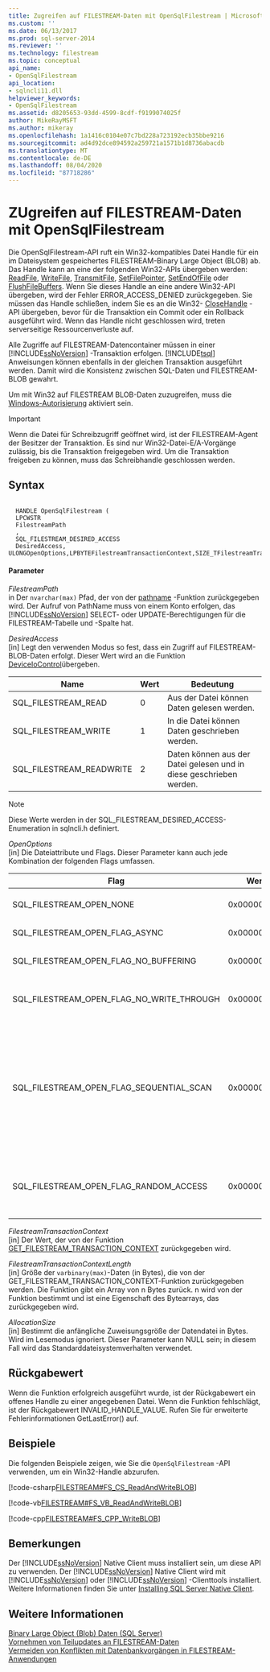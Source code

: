 ```yaml
---
title: Zugreifen auf FILESTREAM-Daten mit OpenSqlFilestream | Microsoft-Dokumentation
ms.custom: ''
ms.date: 06/13/2017
ms.prod: sql-server-2014
ms.reviewer: ''
ms.technology: filestream
ms.topic: conceptual
api_name:
- OpenSqlFilestream
api_location:
- sqlncli11.dll
helpviewer_keywords:
- OpenSqlFilestream
ms.assetid: d8205653-93dd-4599-8cdf-f9199074025f
author: MikeRayMSFT
ms.author: mikeray
ms.openlocfilehash: 1a1416c0104e07c7bd228a723192ecb35bbe9216
ms.sourcegitcommit: ad4d92dce894592a259721a1571b1d8736abacdb
ms.translationtype: MT
ms.contentlocale: de-DE
ms.lasthandoff: 08/04/2020
ms.locfileid: "87718286"
---
```

# <a name="access-filestream-data-with-opensqlfilestream"></a>ZUgreifen auf FILESTREAM-Daten mit OpenSqlFilestream
  Die OpenSqlFilestream-API ruft ein Win32-kompatibles Datei Handle für ein im Dateisystem gespeichertes FILESTREAM-Binary Large Object (BLOB) ab. Das Handle kann an eine der folgenden Win32-APIs übergeben werden: [ReadFile](https://go.microsoft.com/fwlink/?LinkId=86422), [WriteFile](https://go.microsoft.com/fwlink/?LinkId=86423), [TransmitFile](https://go.microsoft.com/fwlink/?LinkId=86424), [SetFilePointer](https://go.microsoft.com/fwlink/?LinkId=86425), [SetEndOfFile](https://go.microsoft.com/fwlink/?LinkId=86426) oder [FlushFileBuffers](https://go.microsoft.com/fwlink/?LinkId=86427). Wenn Sie dieses Handle an eine andere Win32-API übergeben, wird der Fehler ERROR_ACCESS_DENIED zurückgegeben. Sie müssen das Handle schließen, indem Sie es an die Win32- [CloseHandle](https://go.microsoft.com/fwlink/?LinkId=86428) -API übergeben, bevor für die Transaktion ein Commit oder ein Rollback ausgeführt wird. Wenn das Handle nicht geschlossen wird, treten serverseitige Ressourcenverluste auf.  
  
 Alle Zugriffe auf FILESTREAM-Datencontainer müssen in einer [!INCLUDE[ssNoVersion](../../includes/ssnoversion-md.md)] -Transaktion erfolgen. [!INCLUDE[tsql](../../includes/tsql-md.md)] Anweisungen können ebenfalls in der gleichen Transaktion ausgeführt werden. Damit wird die Konsistenz zwischen SQL-Daten und FILESTREAM-BLOB gewahrt.  
  
 Um mit Win32 auf FILESTREAM BLOB-Daten zuzugreifen, muss die [Windows-Autorisierung](../security/choose-an-authentication-mode.md) aktiviert sein.  
  
> [!IMPORTANT]  
>  Wenn die Datei für Schreibzugriff geöffnet wird, ist der FILESTREAM-Agent der Besitzer der Transaktion. Es sind nur Win32-Datei-E/A-Vorgänge zulässig, bis die Transaktion freigegeben wird. Um die Transaktion freigeben zu können, muss das Schreibhandle geschlossen werden.  
  
## <a name="syntax"></a>Syntax  
  
```  
  
  HANDLE OpenSqlFilestream (  
  LPCWSTR  
  FilestreamPath  
  ,  
  SQL_FILESTREAM_DESIRED_ACCESS  
  DesiredAccess,  
ULONGOpenOptions,LPBYTEFilestreamTransactionContext,SIZE_TFilestreamTransactionContextLength,PLARGE_INTEGERAllocationSize);  
```  
  
#### <a name="parameters"></a>Parameter  
 *FilestreamPath*  
 in Der `nvarchar(max)` Pfad, der von der [pathname](/sql/relational-databases/system-functions/pathname-transact-sql) -Funktion zurückgegeben wird. Der Aufruf von PathName muss von einem Konto erfolgen, das [!INCLUDE[ssNoVersion](../../includes/ssnoversion-md.md)] SELECT- oder UPDATE-Berechtigungen für die FILESTREAM-Tabelle und -Spalte hat.  
  
 *DesiredAccess*  
 [in] Legt den verwenden Modus so fest, dass ein Zugriff auf FILESTREAM-BLOB-Daten erfolgt. Dieser Wert wird an die Funktion [DeviceIoControl](https://go.microsoft.com/fwlink/?LinkId=105527)übergeben.  
  
|Name|Wert|Bedeutung|  
|----------|-----------|-------------|  
|SQL_FILESTREAM_READ|0|Aus der Datei können Daten gelesen werden.|  
|SQL_FILESTREAM_WRITE|1|In die Datei können Daten geschrieben werden.|  
|SQL_FILESTREAM_READWRITE|2|Daten können aus der Datei gelesen und in diese geschrieben werden.|  
  
> [!NOTE]  
>  Diese Werte werden in der SQL_FILESTREAM_DESIRED_ACCESS-Enumeration in sqlncli.h definiert.  
  
 *OpenOptions*  
 [in] Die Dateiattribute und Flags. Dieser Parameter kann auch jede Kombination der folgenden Flags umfassen.  
  
|Flag|Wert|Bedeutung|  
|----------|-----------|-------------|  
|SQL_FILESTREAM_OPEN_NONE|0x00000000:|Die Datei wird geöffnet oder ohne besondere Optionen erstellt.|  
|SQL_FILESTREAM_OPEN_FLAG_ASYNC|0x00000001L|Die Datei wird geöffnet oder für asynchrone E/A erstellt.|  
|SQL_FILESTREAM_OPEN_FLAG_NO_BUFFERING|0x00000002L|Das System öffnet die Datei ohne Systemzwischenspeicherung.|  
|SQL_FILESTREAM_OPEN_FLAG_NO_WRITE_THROUGH|0x00000004L|Das System schreibt nicht durch einen Zwischencache. Die Schreibvorgänge erfolgen direkt auf den Datenträger.|  
|SQL_FILESTREAM_OPEN_FLAG_SEQUENTIAL_SCAN|0x00000008L|Auf eine Datei wird sequenziell (vom Anfang zum Ende) zugegriffen. Das System kann dies als Hinweis zur Optimierung der Zwischenspeicherung von Dateien verwenden. Wenn eine Anwendung den Dateizeiger für zufälligen Zugriff verschiebt, wird die Zwischenspeicherung möglicherweise nicht optimal durchgeführt.|  
|SQL_FILESTREAM_OPEN_FLAG_RANDOM_ACCESS|0x00000010L|Auf eine Datei wird nach dem Zufallsprinzip zugegriffen. Das System kann dies als Hinweis zur Optimierung der Zwischenspeicherung von Dateien verwenden.|  
  
 *FilestreamTransactionContext*  
 [in] Der Wert, der von der Funktion [GET_FILESTREAM_TRANSACTION_CONTEXT](/sql/t-sql/functions/get-filestream-transaction-context-transact-sql) zurückgegeben wird.  
  
 *FilestreamTransactionContextLength*  
 [in] Größe der `varbinary(max)`-Daten (in Bytes), die von der GET_FILESTREAM_TRANSACTION_CONTEXT-Funktion zurückgegeben werden. Die Funktion gibt ein Array von n Bytes zurück. n wird von der Funktion bestimmt und ist eine Eigenschaft des Bytearrays, das zurückgegeben wird.  
  
 *AllocationSize*  
 [in] Bestimmt die anfängliche Zuweisungsgröße der Datendatei in Bytes. Wird im Lesemodus ignoriert. Dieser Parameter kann NULL sein; in diesem Fall wird das Standarddateisystemverhalten verwendet.  
  
## <a name="return-value"></a>Rückgabewert  
 Wenn die Funktion erfolgreich ausgeführt wurde, ist der Rückgabewert ein offenes Handle zu einer angegebenen Datei. Wenn die Funktion fehlschlägt, ist der Rückgabewert INVALID_HANDLE_VALUE. Rufen Sie für erweiterte Fehlerinformationen GetLastError() auf.  
  
## <a name="examples"></a>Beispiele  
 Die folgenden Beispiele zeigen, wie Sie die `OpenSqlFilestream` -API verwenden, um ein Win32-Handle abzurufen.  
  
 [!code-csharp[FILESTREAM#FS_CS_ReadAndWriteBLOB](../../snippets/tsql/SQL15/tsql/filestream/cs/filestream.cs#fs_cs_readandwriteblob)]  
  
 [!code-vb[FILESTREAM#FS_VB_ReadAndWriteBLOB](../../snippets/tsql/SQL15/tsql/filestream/vb/filestream.vb#fs_vb_readandwriteblob)]  
  
 [!code-cpp[FILESTREAM#FS_CPP_WriteBLOB](../../snippets/tsql/SQL15/tsql/filestream/cpp/filestream.cpp#fs_cpp_writeblob)]  
  
## <a name="remarks"></a>Bemerkungen  
 Der [!INCLUDE[ssNoVersion](../../includes/ssnoversion-md.md)] Native Client muss installiert sein, um diese API zu verwenden. Der [!INCLUDE[ssNoVersion](../../includes/ssnoversion-md.md)] Native Client wird mit [!INCLUDE[ssNoVersion](../../includes/ssnoversion-md.md)] oder [!INCLUDE[ssNoVersion](../../includes/ssnoversion-md.md)] -Clienttools installiert. Weitere Informationen finden Sie unter [Installing SQL Server Native Client](../native-client/applications/installing-sql-server-native-client.md).  
  
## <a name="see-also"></a>Weitere Informationen  
 [Binary Large Object &#40;Blob&#41; Daten &#40;SQL Server&#41;](binary-large-object-blob-data-sql-server.md)   
 [Vornehmen von Teilupdates an FILESTREAM-Daten](make-partial-updates-to-filestream-data.md)   
 [Vermeiden von Konflikten mit Datenbankvorgängen in FILESTREAM-Anwendungen](avoid-conflicts-with-database-operations-in-filestream-applications.md)  
  
  
